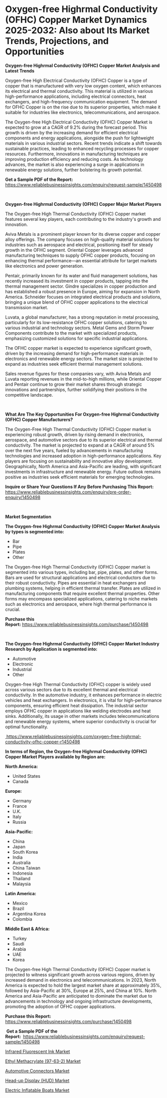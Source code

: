 <p><h1>Oxygen-free Highrmal Conductivity (OFHC) Copper Market Dynamics 2025-2032: Also about Its Market Trends, Projections, and Opportunities</h1></p><p><strong>Oxygen-free Highrmal Conductivity (OFHC) Copper Market Analysis and Latest Trends</strong></p>
<p><p>Oxygen-free High Electrical Conductivity (OFHC) Copper is a type of copper that is manufactured with very low oxygen content, which enhances its electrical and thermal conductivity. This material is utilized in various high-performance applications, including electrical connectors, heat exchangers, and high-frequency communication equipment. The demand for OFHC Copper is on the rise due to its superior properties, which make it suitable for industries like electronics, telecommunications, and aerospace.</p><p>The Oxygen-free High Electrical Conductivity (OFHC) Copper Market is expected to grow at a CAGR of 9.2% during the forecast period. This growth is driven by the increasing demand for efficient electrical components and energy applications, alongside the push for lightweight materials in various industrial sectors. Recent trends indicate a shift towards sustainable practices, leading to enhanced recycling processes for copper resources. Furthermore, innovations in manufacturing techniques are improving production efficiency and reducing costs. As technology advances, the market is also experiencing a surge in applications in renewable energy solutions, further bolstering its growth potential.</p></p>
<p><strong>Get a Sample PDF of the Report:&nbsp;</strong> <a href="https://www.reliablebusinessinsights.com/enquiry/request-sample/1450498?utm_campaign=1873&utm_medium=2&utm_source=Github&utm_content=ia&utm_term=02022025&utm_id=oxygen-free-highrmal-conductivity-ofhc-copper">https://www.reliablebusinessinsights.com/enquiry/request-sample/1450498</a></p>
<p>&nbsp;</p>
<p><strong>Oxygen-free Highrmal Conductivity (OFHC) Copper Major Market Players</strong></p>
<p><p>The Oxygen-free High Thermal Conductivity (OFHC) Copper market features several key players, each contributing to the industry's growth and innovation. </p><p>Aviva Metals is a prominent player known for its diverse copper and copper alloy offerings. The company focuses on high-quality material solutions for industries such as aerospace and electrical, positioning itself for steady growth in the OFHC segment. Oriental Copper leverages advanced manufacturing techniques to supply OFHC copper products, focusing on enhancing thermal performance—an essential attribute for target markets like electronics and power generation.</p><p>Pentair, primarily known for its water and fluid management solutions, has recently increased its investment in copper products, tapping into the thermal management sector. Gindre specializes in copper production and has established a robust presence in Europe, aiming for expansion in North America. Schneider focuses on integrated electrical products and solutions, bringing a unique blend of OFHC copper applications to the electrical transmission market.</p><p>Luvata, a global manufacturer, has a strong reputation in metal processing, particularly for its low-resistance OFHC copper solutions, catering to various industrial and technology sectors. Metal Gems and Storm Power Components contribute to the market with specialized products, emphasizing customized solutions for specific industrial applications.</p><p>The OFHC copper market is expected to experience significant growth, driven by the increasing demand for high-performance materials in electronics and renewable energy sectors. The market size is projected to expand as industries seek efficient thermal management solutions.</p><p>Sales revenue figures for these companies vary, with Aviva Metals and Luvata reporting revenues in the mid-to-high millions, while Oriental Copper and Pentair continue to grow their market shares through strategic innovations and partnerships, further solidifying their positions in the competitive landscape.</p></p>
<p>&nbsp;</p>
<p><strong>What Are The Key Opportunities For Oxygen-free Highrmal Conductivity (OFHC) Copper Manufacturers?</strong></p>
<p><p>The Oxygen-Free High Thermal Conductivity (OFHC) Copper market is experiencing robust growth, driven by rising demand in electronics, aerospace, and automotive sectors due to its superior electrical and thermal conductivity. The market is projected to expand at a CAGR of around 5% over the next five years, fueled by advancements in manufacturing technologies and increased adoption in high-performance applications. Key players are focusing on sustainability and innovative alloy development. Geographically, North America and Asia-Pacific are leading, with significant investments in infrastructure and renewable energy. Future outlook remains positive as industries seek efficient materials for emerging technologies.</p></p>
<p><strong>Inquire or Share Your Questions If Any Before Purchasing This Report:</strong> <a href="https://www.reliablebusinessinsights.com/enquiry/pre-order-enquiry/1450498?utm_campaign=1873&utm_medium=2&utm_source=Github&utm_content=ia&utm_term=02022025&utm_id=oxygen-free-highrmal-conductivity-ofhc-copper">https://www.reliablebusinessinsights.com/enquiry/pre-order-enquiry/1450498</a></p>
<p>&nbsp;</p>
<p><strong>Market Segmentation</strong></p>
<p><strong>The Oxygen-free Highrmal Conductivity (OFHC) Copper Market Analysis by types is segmented into:</strong></p>
<p><ul><li>Bar</li><li>Pipe</li><li>Plates</li><li>Other</li></ul></p>
<p><p>The Oxygen-free High Thermal Conductivity (OFHC) Copper market is segmented into various types, including bar, pipe, plates, and other forms. Bars are used for structural applications and electrical conductors due to their robust conductivity. Pipes are essential in heat exchangers and plumbing systems, helping in efficient thermal transfer. Plates are utilized in manufacturing components that require excellent thermal properties. Other forms may encompass specialized applications, catering to niche markets such as electronics and aerospace, where high thermal performance is crucial.</p></p>
<p><strong>Purchase this Report:&nbsp;</strong><a href="https://www.reliablebusinessinsights.com/purchase/1450498?utm_campaign=1873&utm_medium=2&utm_source=Github&utm_content=ia&utm_term=02022025&utm_id=oxygen-free-highrmal-conductivity-ofhc-copper">https://www.reliablebusinessinsights.com/purchase/1450498</a></p>
<p>&nbsp;</p>
<p><strong>The Oxygen-free Highrmal Conductivity (OFHC) Copper Market Industry Research by Application is segmented into:</strong></p>
<p><ul><li>Automotive</li><li>Electronic</li><li>Industrial</li><li>Other</li></ul></p>
<p><p>Oxygen-free High Thermal Conductivity (OFHC) copper is widely used across various sectors due to its excellent thermal and electrical conductivity. In the automotive industry, it enhances performance in electric vehicles and heat exchangers. In electronics, it is vital for high-performance components, ensuring efficient heat dissipation. The industrial sector employs OFHC copper in applications like welding electrodes and heat sinks. Additionally, its usage in other markets includes telecommunications and renewable energy systems, where superior conductivity is crucial for optimal functionality.</p></p>
<p><a href="https://www.reliablebusinessinsights.com/oxygen-free-highrmal-conductivity-ofhc-copper-r1450498?utm_campaign=1873&utm_medium=2&utm_source=Github&utm_content=ia&utm_term=02022025&utm_id=oxygen-free-highrmal-conductivity-ofhc-copper">&nbsp;https://www.reliablebusinessinsights.com/oxygen-free-highrmal-conductivity-ofhc-copper-r1450498</a></p>
<p><strong>In terms of Region, the Oxygen-free Highrmal Conductivity (OFHC) Copper Market Players available by Region are:</strong></p>
<p>
    <p> <strong> North America: </strong>
        <ul>
            <li>United States</li>
            <li>Canada</li>
        </ul>
        </p> 
    <p> <strong> Europe: </strong>
        <ul>
            <li>Germany</li>
            <li>France</li>
            <li>U.K.</li>
            <li>Italy</li>
            <li>Russia</li>
        </ul>
        </p> 
    <p> <strong> Asia-Pacific: </strong>
        <ul>
            <li>China</li>
            <li>Japan</li>
            <li>South Korea</li>
            <li>India</li>
            <li>Australia</li>
            <li>China Taiwan</li>
            <li>Indonesia</li>
            <li>Thailand</li>
            <li>Malaysia</li>
        </ul>
        </p> 
    <p> <strong> Latin America: </strong>
        <ul>
            <li>Mexico</li>
            <li>Brazil</li>
            <li>Argentina Korea</li>
            <li>Colombia</li>
        </ul>
        </p> 
    <p> <strong> Middle East & Africa: </strong>
        <ul>
            <li>Turkey</li>
            <li>Saudi</li>
            <li>Arabia</li>
            <li>UAE</li>
            <li>Korea</li>
        </ul>
    </p>
    </p>
<p><p>The Oxygen-free High Thermal Conductivity (OFHC) Copper market is projected to witness significant growth across various regions, driven by increased demand in electronics and telecommunications. In 2023, North America is expected to hold the largest market share at approximately 35%, followed by Asia-Pacific at 30%, Europe at 25%, and China at 10%. North America and Asia-Pacific are anticipated to dominate the market due to advancements in technology and ongoing infrastructure developments, promoting the adoption of OFHC copper applications.</p></p>
<p><strong>Purchase this Report: </strong><a href="https://www.reliablebusinessinsights.com/purchase/1450498?utm_campaign=1873&utm_medium=2&utm_source=Github&utm_content=ia&utm_term=02022025&utm_id=oxygen-free-highrmal-conductivity-ofhc-copper">https://www.reliablebusinessinsights.com/purchase/1450498</a></p>
<p>&nbsp;<strong>Get a Sample PDF of the Report:&nbsp;&nbsp;</strong><a href="https://www.reliablebusinessinsights.com/enquiry/request-sample/1450498?utm_campaign=1873&utm_medium=2&utm_source=Github&utm_content=ia&utm_term=02022025&utm_id=oxygen-free-highrmal-conductivity-ofhc-copper">https://www.reliablebusinessinsights.com/enquiry/request-sample/1450498</a></p>
<p><strong></strong></p>
<p><p><a href="https://github.com/rabiumofer/Market-Research-Report-List-1/blob/main/infrared-fluorescent-ink-market.md?utm_campaign=1873&utm_medium=2&utm_source=Github&utm_content=ia&utm_term=02022025&utm_id=oxygen-free-highrmal-conductivity-ofhc-copper">Infrared Fluorescent Ink Market</a></p><p><a href="https://github.com/abuugjetaj/Market-Research-Report-List-1/blob/main/ethyl-methacrylate-97-63-2-market.md?utm_campaign=1873&utm_medium=2&utm_source=Github&utm_content=ia&utm_term=02022025&utm_id=oxygen-free-highrmal-conductivity-ofhc-copper">Ethyl Methacrylate (97-63-2) Market</a></p><p><a href="https://www.linkedin.com/pulse/automotive-connectors-market-size-revenue-analysis-cagr-144-grxdc?utm_campaign=1873&utm_medium=2&utm_source=Github&utm_content=ia&utm_term=02022025&utm_id=oxygen-free-highrmal-conductivity-ofhc-copper">Automotive Connectors Market</a></p><p><a href="https://www.linkedin.com/pulse/study-forecastingthe-globalhead-up-display-hud-market-kyjxc?utm_campaign=1873&utm_medium=2&utm_source=Github&utm_content=ia&utm_term=02022025&utm_id=oxygen-free-highrmal-conductivity-ofhc-copper">Head-up Display (HUD) Market</a></p><p><a href="https://www.linkedin.com/pulse/electric-inflatable-boats-landscape-product-spectrum-rs5bc?utm_campaign=1873&utm_medium=2&utm_source=Github&utm_content=ia&utm_term=02022025&utm_id=oxygen-free-highrmal-conductivity-ofhc-copper">Electric Inflatable Boats Market</a></p></p>